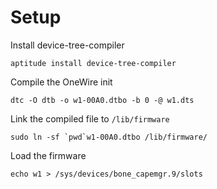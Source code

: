 # Setup
Install device-tree-compiler

    aptitude install device-tree-compiler

Compile the OneWire init

    dtc -O dtb -o w1-00A0.dtbo -b 0 -@ w1.dts

Link the compiled file to `/lib/firmware`

    sudo ln -sf `pwd`w1-00A0.dtbo /lib/firmware/

Load the firmware

    echo w1 > /sys/devices/bone_capemgr.9/slots
